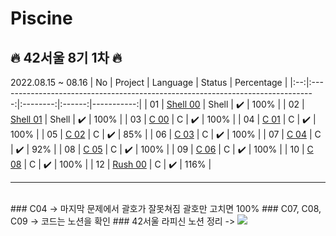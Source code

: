 # Piscine 
## :fire: 42서울 8기 1차 :fire:
2022.08.15 ~ 08.16 
| No |                                     Project                                     | Language | Status | Percentage |
|:--:|:-------------------------------------------------------------------------------:|:--------:|:------:|-----------:|
| 01 | [Shell 00](https://github.com/minseo0228/Piscine/tree/main/shell00) |   Shell  |    ✔️   |       100% |
| 02 | [Shell 01](https://github.com/minseo0228/Piscine/tree/main/shell01) |   Shell  |    ✔️   |       100% |
| 03 | [C 00](https://github.com/minseo0228/Piscine/tree/main/c00) |   C  |    ✔️   |       100% |
| 04 | [C 01](https://github.com/minseo0228/Piscine/tree/main/c01) |   C  |    ✔️   |       100% |
| 05 | [C 02](https://github.com/minseo0228/Piscine/tree/main/c02) |   C  |    ✔️   |       85% |
| 06 | [C 03](https://github.com/minseo0228/Piscine/tree/main/c03) |   C  |    ✔️   |       100% |
| 07 | [C 04](https://github.com/minseo0228/Piscine/tree/main/c04) |   C  |    ✔️   |       92% |
| 08 | [C 05](https://github.com/minseo0228/Piscine/tree/main/c05) |   C  |    ✔️   |       100% |
| 09 | [C 06](https://github.com/minseo0228/Piscine/tree/main/c06) |   C  |    ✔️   |       100% |
| 10 | [C 08](https://www.notion.so/Piscine-b05cdeca4c554fa3836fd94a3a2a0140) |   C  |    ✔️   |       100% |
| 12 | [Rush 00](https://github.com/sua1223/Piscine/tree/main/Rush_00) |   C  |   ✔️  |       116% |
<hr>
<br>
### C04 -> 마지막 문제에서 괄호가 잘못쳐짐 괄호만 고치면 100%  
### C07, C08, C09 -> 코드는 노션을 확인   
### 42서울 라피신 노션 정리 -> <a href="https://www.notion.so/Piscine-b05cdeca4c554fa3836fd94a3a2a0140" target="_blank"><img src="https://img.shields.io/badge/Notion-000000?style=plastic&logo=Notion&logoColor=white"/>

